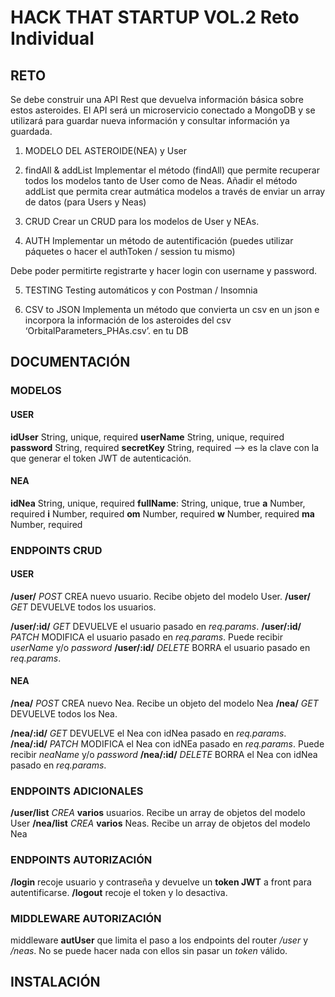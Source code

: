 # HACK THAT STARTUP VOL.2 Reto Individual

## RETO

Se debe construir una API Rest que devuelva información básica sobre estos asteroides. El API será un microservicio conectado a MongoDB
y se utilizará para guardar nueva información y consultar información ya guardada.

1. MODELO DEL ASTEROIDE(NEA) y User

2. findAll & addList
   Implementar el método (findAll) que permite recuperar todos los
   modelos tanto de User como de Neas.
   Añadir el método addList que permita crear autmática modelos a
   través de enviar un array de datos (para Users y Neas)

3. CRUD
   Crear un CRUD para los modelos de User y NEAs.

4. AUTH
   Implementar un método de autentificación (puedes utilizar páquetes
   o hacer el authToken / session tu mismo)

Debe poder permitirte registrarte y hacer login con username y
password.

5. TESTING
   Testing automáticos y con Postman / Insomnia

6. CSV to JSON
   Implementa un método que convierta un csv en un json e incorpora
   la información de los asteroides del csv ‘OrbitalParameters_PHAs.csv’.
   en tu DB

## DOCUMENTACIÓN

### MODELOS

#### USER

**idUser** String, unique, required
**userName** String, unique, required
**password** String, required
**secretKey** String, required --> es la clave con la que generar el token JWT de autenticación.

#### NEA

**idNea** String, unique, required
**fullName**: String, unique, true
**a** Number, required
**i** Number, required
**om** Number, required
**w** Number, required
**ma** Number, required

### ENDPOINTS CRUD

#### USER

**/user/** _POST_ CREA nuevo usuario. Recibe objeto del modelo User.
**/user/** _GET_ DEVUELVE todos los usuarios.

**/user/:id/** _GET_ DEVUELVE el usuario pasado en _req.params_.
**/user/:id/** _PATCH_ MODIFICA el usuario pasado en _req.params_. Puede recibir _userName_ y/o _password_
**/user/:id/** _DELETE_ BORRA el usuario pasado en _req.params_.

#### NEA

**/nea/** _POST_ CREA nuevo Nea. Recibe un objeto del modelo Nea
**/nea/** _GET_ DEVUELVE todos los Nea.

**/nea/:id/** _GET_ DEVUELVE el Nea con idNea pasado en _req.params_.
**/nea/:id/** _PATCH_ MODIFICA el Nea con idNEa pasado en _req.params_. Puede recibir _neaName_ y/o _password_
**/nea/:id/** _DELETE_ BORRA el Nea con idNea pasado en _req.params_.

### ENDPOINTS ADICIONALES

**/user/list** _CREA_ **varios** usuarios. Recibe un array de objetos del modelo User
**/nea/list** _CREA_ **varios** Neas. Recibe un array de objetos del modelo Nea

### ENDPOINTS AUTORIZACIÓN

**/login** recoje usuario y contraseña y devuelve un **token JWT** a front para autentificarse.
**/logout** recoje el token y lo desactiva.

### MIDDLEWARE AUTORIZACIÓN

middleware **autUser** que limita el paso a los endpoints del router _/user_ y _/neas_. No se puede hacer nada con ellos sin pasar un _token_ válido.

## INSTALACIÓN
